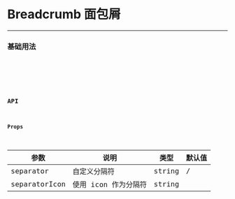 # Breadcrumb 面包屑

---

### 基础用法

<code hideActions='["CSB","EXTERNAL"]' src="./basic.tsx" />

<br/>

### API

#### Props

| 参数          | 说明                 | 类型   | 默认值 |
| ------------- | -------------------- | ------ | ------ |
| separator     | 自定义分隔符         | string | /      |
| separatorIcon | 使用 icon 作为分隔符 | string |        |
